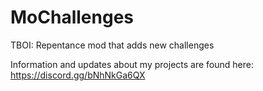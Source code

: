 # MoChallenges
TBOI: Repentance mod that adds new challenges

Information and updates about my projects are found here:
https://discord.gg/bNhNkGa6QX
